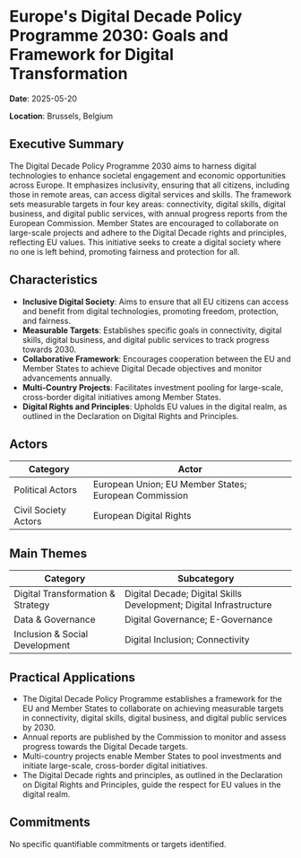 # Europe's Digital Decade Policy Programme 2030: Goals and Framework for Digital Transformation

**Date**: 2025-05-20

**Location**: Brussels, Belgium

## Executive Summary

The Digital Decade Policy Programme 2030 aims to harness digital technologies to enhance societal engagement and economic opportunities across Europe. It emphasizes inclusivity, ensuring that all citizens, including those in remote areas, can access digital services and skills. The framework sets measurable targets in four key areas: connectivity, digital skills, digital business, and digital public services, with annual progress reports from the European Commission. Member States are encouraged to collaborate on large-scale projects and adhere to the Digital Decade rights and principles, reflecting EU values. This initiative seeks to create a digital society where no one is left behind, promoting fairness and protection for all.

## Characteristics

- **Inclusive Digital Society**: Aims to ensure that all EU citizens can access and benefit from digital technologies, promoting freedom, protection, and fairness.
- **Measurable Targets**: Establishes specific goals in connectivity, digital skills, digital business, and digital public services to track progress towards 2030.
- **Collaborative Framework**: Encourages cooperation between the EU and Member States to achieve Digital Decade objectives and monitor advancements annually.
- **Multi-Country Projects**: Facilitates investment pooling for large-scale, cross-border digital initiatives among Member States.
- **Digital Rights and Principles**: Upholds EU values in the digital realm, as outlined in the Declaration on Digital Rights and Principles.

## Actors

| Category | Actor |
| --- | --- |
| Political Actors | European Union; EU Member States; European Commission |
| Civil Society Actors | European Digital Rights |

## Main Themes

| Category | Subcategory |
| --- | --- |
| Digital Transformation & Strategy | Digital Decade; Digital Skills Development; Digital Infrastructure |
| Data & Governance | Digital Governance; E-Governance |
| Inclusion & Social Development | Digital Inclusion; Connectivity |

## Practical Applications

- The Digital Decade Policy Programme establishes a framework for the EU and Member States to collaborate on achieving measurable targets in connectivity, digital skills, digital business, and digital public services by 2030.
- Annual reports are published by the Commission to monitor and assess progress towards the Digital Decade targets.
- Multi-country projects enable Member States to pool investments and initiate large-scale, cross-border digital initiatives.
- The Digital Decade rights and principles, as outlined in the Declaration on Digital Rights and Principles, guide the respect for EU values in the digital realm.

## Commitments

No specific quantifiable commitments or targets identified.